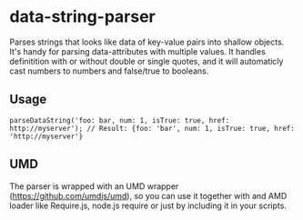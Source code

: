 # data-string-parser

Parses strings that looks like data of key-value pairs into shallow objects. It's handy for parsing data-attributes with multiple values. It handles definitition with or without double or single quotes, and it will automaticly
cast numbers to numbers and false/true to booleans.

## Usage

    parseDataString('foo: bar, num: 1, isTrue: true, href: http://myserver'); // Result: {foo: 'bar', num: 1, isTrue: true, href: 'http://myserver'}

## UMD

The parser is wrapped with an UMD wrapper (https://github.com/umdjs/umd), so you can use it together with and AMD loader like Require.js, node.js require or just by including it in your scripts.
